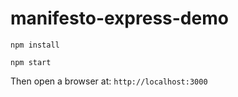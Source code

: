 # manifesto-express-demo

    npm install

    npm start
    
Then open a browser at: `http://localhost:3000`
